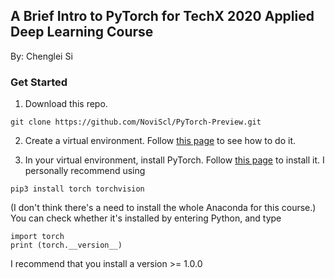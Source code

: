 ## A Brief Intro to PyTorch for TechX 2020 Applied Deep Learning Course 

By: Chenglei Si 


### Get Started 

1. Download this repo. 
```
git clone https://github.com/NoviScl/PyTorch-Preview.git
```

2. Create a virtual environment. Follow [this page](https://docs.python.org/3/tutorial/venv.html) to see how to do it.

3. In your virtual environment, install PyTorch. Follow [this page](https://pytorch.org/get-started/locally/) to install it. I personally recommend using
```
pip3 install torch torchvision 
``` 
(I don't think there's a need to install the whole Anaconda for this course.)
You can check whether it's installed by entering Python, and type 
```
import torch
print (torch.__version__)
``` 
I recommend that you install a version >= 1.0.0

